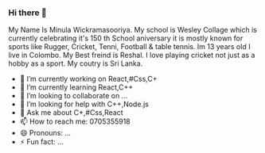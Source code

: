 ### Hi there 👋

My Name Is Minula Wickramasooriya. My school is Wesley Collage which is currently celebrating it's 150 th School aniversary it is mostly known for sports like Rugger, Cricket, Tenni, Football & table tennis. Im 13 years old I live in Colombo. My Best freind is Reshal. I love playing cricket not just as a hobby as a sport. My coutry is Sri Lanka.

- 🔭 I’m currently working on React,#Css,C+
- 🌱 I’m currently learning React,C++
- 👯 I’m looking to collaborate on ...
- 🤔 I’m looking for help with C++,Node.js
- 💬 Ask me about C+,#Css,React
- 📫 How to reach me: 0705355918
- 😄 Pronouns: ...
- ⚡ Fun fact: ...
